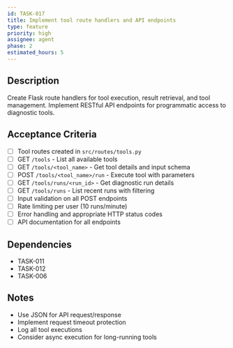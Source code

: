 ```yaml
---
id: TASK-017
title: Implement tool route handlers and API endpoints
type: feature
priority: high
assignee: agent
phase: 2
estimated_hours: 5
---
```


## Description
Create Flask route handlers for tool execution, result retrieval, and tool management. Implement RESTful API endpoints for programmatic access to diagnostic tools.

## Acceptance Criteria
- [ ] Tool routes created in `src/routes/tools.py`
- [ ] GET `/tools` - List all available tools
- [ ] GET `/tools/<tool_name>` - Get tool details and input schema
- [ ] POST `/tools/<tool_name>/run` - Execute tool with parameters
- [ ] GET `/tools/runs/<run_id>` - Get diagnostic run details
- [ ] GET `/tools/runs` - List recent runs with filtering
- [ ] Input validation on all POST endpoints
- [ ] Rate limiting per user (10 runs/minute)
- [ ] Error handling and appropriate HTTP status codes
- [ ] API documentation for all endpoints

## Dependencies
- TASK-011
- TASK-012
- TASK-006

## Notes
- Use JSON for API request/response
- Implement request timeout protection
- Log all tool executions
- Consider async execution for long-running tools
